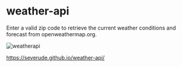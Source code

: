 # weather-api

Enter a valid zip code to retrieve the current weather conditions and forecast from openweathermap.org.

![weatherapi](https://user-images.githubusercontent.com/15336094/41930729-c2109554-7930-11e8-8a9c-2416e3f3339a.JPG)

https://severude.github.io/weather-api/
